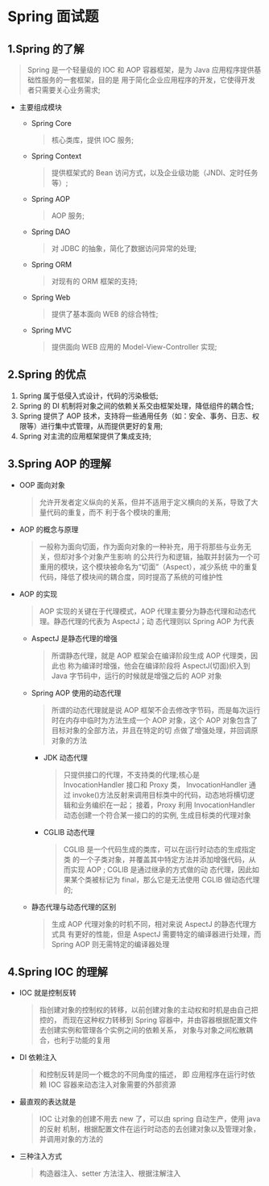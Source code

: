 # Spring 面试题

## 1.Spring 的了解

> Spring 是一个轻量级的 IOC 和 AOP 容器框架，是为 Java 应用程序提供基础性服务的一套框架，目的是 用于简化企业应用程序的开发，它使得开发者只需要关心业务需求;

+ 主要组成模块
  
  + Spring Core
    > 核心类库，提供 IOC 服务;

  + Spring Context
    > 提供框架式的 Bean 访问方式，以及企业级功能（JNDI、定时任务等）;

  + Spring AOP
    > AOP 服务;

  + Spring DAO
    > 对 JDBC 的抽象，简化了数据访问异常的处理;

  + Spring ORM
    > 对现有的 ORM 框架的支持;

  + Spring Web
    > 提供了基本面向 WEB 的综合特性;

  + Spring MVC
    > 提供面向 WEB 应用的 Model-View-Controller 实现;

## 2.Spring 的优点

1. Spring 属于低侵入式设计，代码的污染极低;
2. Spring 的 DI 机制将对象之间的依赖关系交由框架处理，降低组件的耦合性;
3. Spring 提供了 AOP 技术，支持将一些通用任务（如：安全、事务、日志、权限等）进行集中式管理，从而提供更好的复用;
4. Spring 对主流的应用框架提供了集成支持;

## 3.Spring AOP 的理解

+ OOP 面向对象
  > 允许开发者定义纵向的关系，但并不适用于定义横向的关系，导致了大量代码的重复，而不 利于各个模块的重用;

+ AOP 的概念与原理
  > 一般称为面向切面，作为面向对象的一种补充，用于将那些与业务无关，但却对多个对象产生影响 的公共行为和逻辑，抽取并封装为一个可重用的模块，这个模块被命名为“切面”（Aspect），减少系统 中的重复代码，降低了模块间的耦合度，同时提高了系统的可维护性

+ AOP 的实现
  > AOP 实现的关键在于代理模式，AOP 代理主要分为静态代理和动态代理。静态代理的代表为 AspectJ；动 态代理则以 Spring AOP 为代表

  + AspectJ 是静态代理的增强
    > 所谓静态代理，就是 AOP 框架会在编译阶段生成 AOP 代理类，因此也 称为编译时增强，他会在编译阶段将 AspectJ(切面)织入到 Java 字节码中，运行的时候就是增强之后的 AOP 对象

  + Spring AOP 使用的动态代理
    > 所谓的动态代理就是说 AOP 框架不会去修改字节码，而是每次运行时在内存中临时为方法生成一个 AOP 对象，这个 AOP 对象包含了目标对象的全部方法，并且在特定的切 点做了增强处理，并回调原对象的方法

    + JDK 动态代理
        > 只提供接口的代理，不支持类的代理;核心是 InvocationHandler 接口和 Proxy 类， InvocationHandler 通过 invoke()方法反射来调用目标类中的代码，动态地将横切逻辑和业务编织在一起； 接着，Proxy 利用  InvocationHandler 动态创建一个符合某一接口的的实例, 生成目标类的代理对象

    + CGLIB 动态代理
        > CGLIB 是一个代码生成的类库，可以在运行时动态的生成指定类 的一个子类对象，并覆盖其中特定方法并添加增强代码，从而实现 AOP ; CGLIB 是通过继承的方式做的动 态代理，因此如果某个类被标记为 final，那么它是无法使用 CGLIB 做动态代理的;

  + 静态代理与动态代理的区别
    > 生成 AOP 代理对象的时机不同，相对来说 AspectJ 的静态代理方式具 有更好的性能，但是 AspectJ 需要特定的编译器进行处理，而 Spring AOP 则无需特定的编译器处理

## 4.Spring IOC 的理解

+ IOC 就是控制反转
  > 指创建对象的控制权的转移，以前创建对象的主动权和时机是由自己把控的， 而现在这种权力转移到 Spring 容器中，并由容器根据配置文件去创建实例和管理各个实例之间的依赖关系， 对象与对象之间松散耦合，也利于功能的复用

+ DI 依赖注入
  > 和控制反转是同一个概念的不同角度的描述， 即 应用程序在运行时依赖 IOC 容器来动态注入对象需要的外部资源

+ 最直观的表达就是
  > IOC 让对象的创建不用去 new 了，可以由 spring 自动生产，使用 java 的反射 机制，根据配置文件在运行时动态的去创建对象以及管理对象，并调用对象的方法的

+ 三种注入方式
  > 构造器注入、setter 方法注入、根据注解注入
